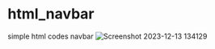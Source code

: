 # html_navbar
 simple html codes navbar
![Screenshot 2023-12-13 134129](https://github.com/Jeel1312/01_fastest/assets/153166867/01c00c0b-8b69-4641-b503-f11f0e9aca51)
